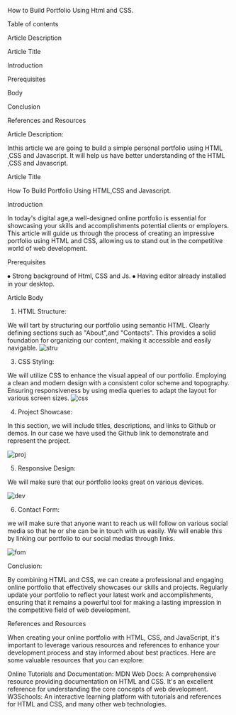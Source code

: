 
How to Build  Portfolio Using Html and CSS.


Table of contents


Article Description

Article Title

Introduction

Prerequisites

Body

Conclusion

References and Resources


Article Description:

Inthis article we are going to build a simple personal portfolio using HTML ,CSS and Javascript. It will help us have better understanding of the HTML ,CSS and Javascript.

Article Title

How To Build Portfolio Using HTML,CSS and Javascript.

Introduction

In today's digital age,a well-designed online portfolio is essential for showcasing your skills and accomplishments potential clients or employers. This article will guide us through the process of creating an impressive portfolio using HTML and CSS, allowing us to stand out in the competitive world of web development.

Prerequisites

⦁	Strong background of Html, CSS and Js.
⦁	Having editor already installed in your desktop.

Article Body


1. HTML Structure:

We will tart by structuring our portfolio using semantic HTML. Clearly defining sections such as "About",and "Contacts". This provides a solid foundation for organizing our content, making it accessible and easily navigable.
![stru](https://github.com/mkwasi5930/My_Portfolio/assets/101582822/d920c7e3-ae28-41b4-a5d5-635f9c6b6927)

 


3. CSS Styling:

We will utilize CSS to enhance the visual appeal of our portfolio. Employing a clean and modern design with a consistent color scheme and topography. Ensuring responsiveness by using media queries to adapt the layout for various screen sizes.
![css](https://github.com/mkwasi5930/My_Portfolio/assets/101582822/47b30021-31f1-413d-a9f2-1465326968a8)


4. Project Showcase:

In this section, we will include titles, descriptions, and links to Github or demos. In our case we have used the Github link to demonstrate and represent the project.
 

![proj](https://github.com/mkwasi5930/My_Portfolio/assets/101582822/176251e1-7ded-4293-8307-f159b4f8bf2e) 


5. Responsive Design:

We will make sure that our portfolio looks great on various devices. 
 
![dev](https://github.com/mkwasi5930/My_Portfolio/assets/101582822/4a2b5072-d5d3-40e9-bf21-63243ddbe8c7)


6. Contact Form:

we will make sure that anyone want to reach us will follow on various social media so that he or she can be in touch with us easily. We will enable this by linking our portfolio to our social medias through links.
 
![fom](https://github.com/mkwasi5930/My_Portfolio/assets/101582822/e0ab85b0-de19-4eaf-8bbf-3a89f86561d5)


Conclusion:

By combining HTML and CSS, we can create a professional and engaging online portfolio that effectively showcases our skills and projects. Regularly update your portfolio to reflect your latest work and accomplishments, ensuring that it remains a powerful tool for  making a lasting impression in the competitive field of web development.

References and Resources

When creating your online portfolio with HTML, CSS, and JavaScript, it's important to leverage various resources and references to enhance your development process and stay informed about best practices. Here are some valuable resources that you can explore:

Online Tutorials and Documentation:
MDN Web Docs: A comprehensive resource providing documentation on HTML and CSS. It's an excellent reference for understanding the core concepts of web development.
W3Schools: An interactive learning platform with tutorials and references for HTML and CSS, and many other web technologies.
